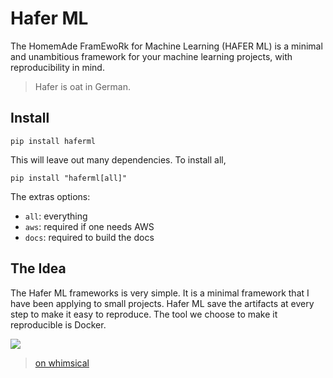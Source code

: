 # Hafer ML

The HomemAde FramEwoRk for Machine Learning (HAFER ML) is a minimal and unambitious framework for your machine learning projects, with reproducibility in mind.

> Hafer is oat in German.

## Install

```
pip install haferml
```

This will leave out many dependencies. To install all,

```
pip install "haferml[all]"
```

The extras options:

- `all`: everything
- `aws`: required if one needs AWS
- `docs`: required to build the docs


## The Idea

The Hafer ML frameworks is very simple. It is a minimal framework that I have been applying to small projects. Hafer ML save the artifacts at every step to make it easy to reproduce. The tool we choose to make it reproducible is Docker.

![](https://datumorphism.leima.is/blog/data-science/assets/a-simple-machine-learning-framework/simple_framework_ml_projects.png)
> [on whimsical](https://whimsical.com/hafer-ml-WMGCWpDixJG9S3PAFWey1i)

